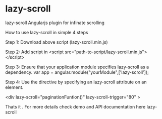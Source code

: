
# lazy-scroll
lazy-scroll  Angularjs plugin for infinate scrolling

How to use lazy-scroll in simple 4 steps 

Step 1:
Download above script (lazy-scroll.min.js) 

Step 2:
Add script in  &lt;script src="path-to-script/lazy-scroll.min.js"&gt;&lt;/script&gt;

Step 3:
Ensure that your application module specifies lazy-scroll as a dependency.
 var app = angular.module("yourModule",['lazy-scroll']);

Step 4:
 Use the directive by specifying an lazy-scroll attribute on an element.
 
 &lt;div  lazy-scroll="paginationFuntion()" 
            lazy-scroll-trigger="80"
           &gt;

Thats it . For more details check demo and API documentation here  lazy-scroll
